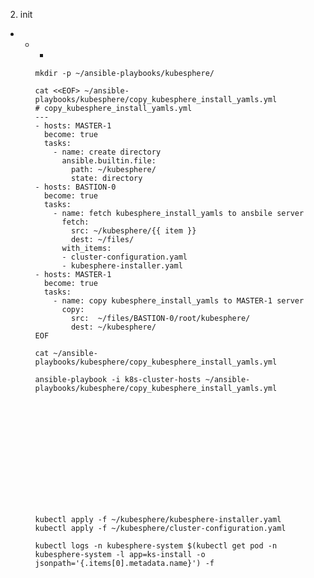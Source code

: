 2. init 
  -  
    - 
      -  

          mkdir -p ~/ansible-playbooks/kubesphere/
          
          cat <<EOF> ~/ansible-playbooks/kubesphere/copy_kubesphere_install_yamls.yml
          # copy_kubesphere_install_yamls.yml
          ---
          - hosts: MASTER-1
            become: true
            tasks:
              - name: create directory
                ansible.builtin.file:
                  path: ~/kubesphere/
                  state: directory
          - hosts: BASTION-0
            become: true
            tasks:
              - name: fetch kubesphere_install_yamls to ansbile server
                fetch:
                  src: ~/kubesphere/{{ item }}
                  dest: ~/files/
                with_items:
                - cluster-configuration.yaml
                - kubesphere-installer.yaml
          - hosts: MASTER-1
            become: true
            tasks:
              - name: copy kubesphere_install_yamls to MASTER-1 server
                copy:
                  src:  ~/files/BASTION-0/root/kubesphere/
                  dest: ~/kubesphere/
          EOF

          cat ~/ansible-playbooks/kubesphere/copy_kubesphere_install_yamls.yml

          ansible-playbook -i k8s-cluster-hosts ~/ansible-playbooks/kubesphere/copy_kubesphere_install_yamls.yml














          kubectl apply -f ~/kubesphere/kubesphere-installer.yaml
          kubectl apply -f ~/kubesphere/cluster-configuration.yaml

          kubectl logs -n kubesphere-system $(kubectl get pod -n kubesphere-system -l app=ks-install -o jsonpath='{.items[0].metadata.name}') -f
